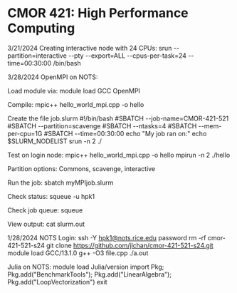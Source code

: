 # CMOR 421: High Performance Computing

3/21/2024
Creating interactive node with 24 CPUs:
srun --partition=interactive --pty --export=ALL --cpus-per-task=24 --time=00:30:00 /bin/bash

3/28/2024
OpenMPI on NOTS:

Load module via:
module load GCC OpenMPI

Compile:
mpic++ hello_world_mpi.cpp -o hello

Create the file job.slurm
#!/bin/bash 
#SBATCH --job-name=CMOR-421-521
#SBATCH --partition=scavenge
#SBATCH --ntasks=4 
#SBATCH --mem-per-cpu=1G 
#SBATCH --time=00:30:00 
echo "My job ran on:" 
echo $SLURM_NODELIST 
srun -n 2 ./<name of executable>

Test on login node:
mpic++ hello_world_mpi.cpp -o hello
mpirun -n 2 ./hello

Partition options:
Commons, scavenge, interactive

Run the job:
sbatch myMPIjob.slurm

Check status:
squeue -u hpk1

Check job queue:
squeue

View output:
cat slurm<jobnumber>.out

1/28/2024
NOTS Login: 
ssh -Y hpk1@nots.rice.edu
password
rm -rf cmor-421-521-s24
git clone https://github.com/jlchan/cmor-421-521-s24.git
module load GCC/13.1.0
g++ -O3 file.cpp
./a.out

Julia on NOTS:
module load Julia/version
import Pkg; Pkg.add("BenchmarkTools"); Pkg.add("LinearAlgebra"); Pkg.add("LoopVectorization")
exit
